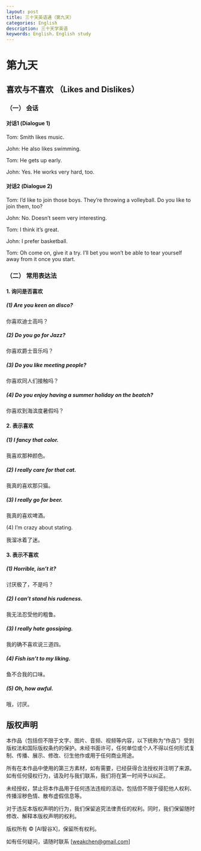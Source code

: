 ```yaml
---
layout: post
title: 三十天英语通（第九天）
categories: English
description: 三十天学英语
keywords: English，English study
---
```


# 第九天

## 喜欢与不喜欢 （Likes and Dislikes）

### （一）	会话

#### 对话1 (Dialogue 1)

Tom: Smith likes music.

John: He also likes swimming.

Tom: He gets up early.

John: Yes. He works very hard, too. 

#### 对话2 (Dialogue 2)

Tom: I’d like to join those boys. They’re throwing a volleyball. Do you like to join them, too?

John: No. Doesn’t seem very interesting.

Tom: I think it’s great.

John: I prefer basketball.

Tom: Oh come on, give it a try. I’ll bet you won’t be able to tear yourself away from it once you start.

### （二）	常用表达法

#### 1.	询问是否喜欢

##### (1) Are you keen on disco?

你喜欢迪士高吗？

##### (2) Do you go for Jazz?

你喜欢爵士音乐吗？

##### (3) Do you like meeting people?

你喜欢同人们接触吗？

##### (4) Do you enjoy having a summer holiday on the beatch?

你喜欢到海滨度暑假吗？

#### 2.	表示喜欢

##### (1) I fancy that color.

我喜欢那种颜色。

##### (2) I really care for that cat.

我真的喜欢那只猫。

##### (3) I really go for beer. 

我真的喜欢啤酒。

(4) I’m crazy about stating.

我溜冰着了迷。

#### 3.	表示不喜欢

##### (1) Horrible, isn’t it?

讨厌极了，不是吗？

##### (2) I can’t stand his rudeness.

我无法忍受他的粗鲁。 

##### (3) I really hate gossiping.

我的确不喜欢说三道四。

##### (4) Fish isn’t to my liking.

鱼不合我的口味。

##### (5) Oh, how awful.

哦，讨厌。

## 版权声明

本作品（包括但不限于文字、图片、音频、视频等内容，以下统称为“作品”）受到版权法和国际版权条约的保护。未经书面许可，任何单位或个人不得以任何形式复制、传播、展示、修改、衍生他作或用于任何商业用途。

所有在本作品中使用的第三方素材，如有需要，已经获得合法授权并注明了来源。如有任何侵权行为，请及时与我们联系，我们将在第一时间予以纠正。

未经授权，禁止将本作品用于任何违法违规的活动，包括但不限于侵犯他人权利、传播淫秽色情、散布虚假信息等。

对于违反本版权声明的行为，我们保留追究法律责任的权利。同时，我们保留随时修改、解释本版权声明的权利。

版权所有 © [AI智谷X]，保留所有权利。

如有任何疑问，请随时联系 [weakchen@gmail.com]
